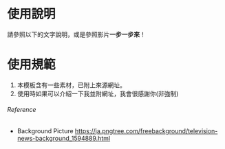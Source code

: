 

# 使用說明

請參照以下的文字說明，或是參照影片**一步一步來**！

# 使用規範

1. 本模板含有一些素材，已附上來源網址。
2. 使用時如果可以介紹一下我並附網址，我會很感謝你(非強制)




###### Reference

- Background Picture
https://ja.pngtree.com/freebackground/television-news-background_1594889.html